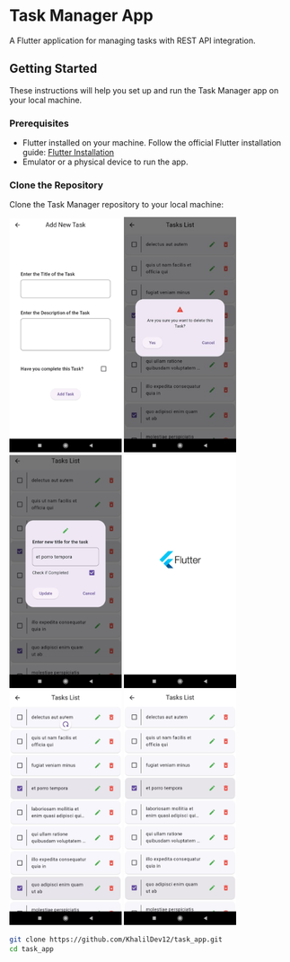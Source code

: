 # Task Manager App

A Flutter application for managing tasks with REST API integration.

## Getting Started

These instructions will help you set up and run the Task Manager app on your local machine.

### Prerequisites

- Flutter installed on your machine. Follow the official Flutter installation guide: [Flutter Installation](https://flutter.dev/docs/get-started/install)
- Emulator or a physical device to run the app.

### Clone the Repository

Clone the Task Manager repository to your local machine:

<img src="images/add_task.jpg" alt="Add Task Page" width="200"/>
<img src="images/delete_task.jpg" alt="Delete Task" width="200"/>
<img src="images/edit_task.jpg" alt="Edit Task" width="200"/>
<img src="images/splash_page.jpg" alt="Splash Page" width="200"/>
<img src="images/swipe_to_refresh.jpg" alt="Swipe to Refresh" width="200"/>
<img src="images/tasksList_page.jpg" alt="Tasks List Page" width="200"/>


```bash
git clone https://github.com/KhalilDev12/task_app.git
cd task_app

